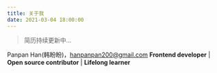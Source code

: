 ```yaml
---
title: 关于我
date: 2021-03-04 18:00:00
---
```


> 简历持续更新中...

Panpan Han(韩盼盼)，hanpanpan200@gmail.com
**Frontend developer** | **Open source contributor** | **Lifelong learner**
